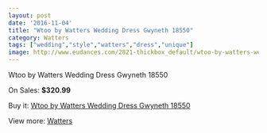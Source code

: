 ```yaml
---
layout: post
date: '2016-11-04'
title: "Wtoo by Watters Wedding Dress Gwyneth 18550"
category: Watters
tags: ["wedding","style","watters","dress","unique"]
image: http://www.eudances.com/2821-thickbox_default/wtoo-by-watters-wedding-dress-gwyneth-18550.jpg
---
```

Wtoo by Watters Wedding Dress Gwyneth 18550

On Sales: **$320.99**
<a href="https://www.eudances.com/en/watters/964-wtoo-by-watters-wedding-dress-gwyneth-18550.html"><amp-img layout="responsive" width="600" height="600" src="//www.eudances.com/2821-thickbox_default/wtoo-by-watters-wedding-dress-gwyneth-18550.jpg" alt="Wtoo by Watters Wedding Dress Gwyneth 18550 0" /></a>
<a href="https://www.eudances.com/en/watters/964-wtoo-by-watters-wedding-dress-gwyneth-18550.html"><amp-img layout="responsive" width="600" height="600" src="//www.eudances.com/2822-thickbox_default/wtoo-by-watters-wedding-dress-gwyneth-18550.jpg" alt="Wtoo by Watters Wedding Dress Gwyneth 18550 1" /></a>

Buy it: [Wtoo by Watters Wedding Dress Gwyneth 18550](https://www.eudances.com/en/watters/964-wtoo-by-watters-wedding-dress-gwyneth-18550.html "Wtoo by Watters Wedding Dress Gwyneth 18550")

View more: [Watters](https://www.eudances.com/en/12-watters "Watters")